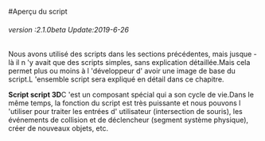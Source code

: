 #Aperçu du script

###### *version :2.1.0beta   Update:2019-6-26*

Nous avons utilisé des scripts dans les sections précédentes, mais jusque - là il n 'y avait que des scripts simples, sans explication détaillée.Mais cela permet plus ou moins à l 'développeur d' avoir une image de base du script.L 'ensemble script sera expliqué en détail dans ce chapitre.

​**Script script 3D**C 'est un composant spécial qui a son cycle de vie.Dans le même temps, la fonction du script est très puissante et nous pouvons l 'utiliser pour traiter les entrées d' utilisateur (intersection de souris), les événements de collision et de déclencheur (segment système physique), créer de nouveaux objets, etc.

